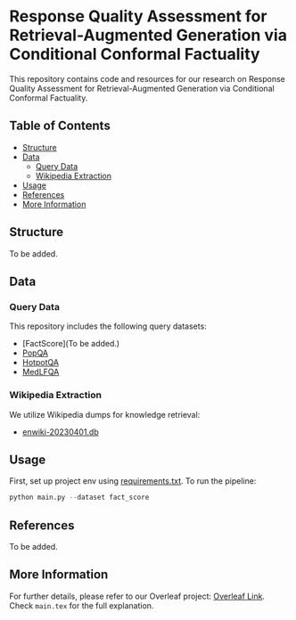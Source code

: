 # Response Quality Assessment for Retrieval-Augmented Generation via Conditional Conformal Factuality

This repository contains code and resources for our research on Response Quality Assessment for Retrieval-Augmented
Generation via Conditional Conformal Factuality.

## Table of Contents
- [Structure](#Structure)
- [Data](#data)
  - [Query Data](#query-data)
  - [Wikipedia Extraction](#wikipedia-extraction)
- [Usage](#usage)
- [References](#references)
- [More Information](#more-information)

## Structure
To be added.

## Data
### Query Data
This repository includes the following query datasets:
- [FactScore](To be added.)
- [PopQA](https://huggingface.co/datasets/akariasai/PopQA)
- [HotpotQA](https://huggingface.co/datasets/hotpotqa/hotpot_qa)
- [MedLFQA](https://github.com/jjcherian/conformal-safety/tree/main/data/MedLFQAv2)

### Wikipedia Extraction
We utilize Wikipedia dumps for knowledge retrieval:
- [enwiki-20230401.db](https://drive.google.com/file/d/1mekls6OGOKLmt7gYtHs0WGf5oTamTNat/view?usp=drive_link)

## Usage
First, set up project env using [requirements.txt](requirements.txt).
To run the pipeline:
```python
python main.py --dataset fact_score
```

## References
To be added. 

## More Information
For further details, please refer to our Overleaf project: [Overleaf Link](https://www.overleaf.com/project/672d37f809abf87f2462aa37). Check `main.tex` for the full explanation.

